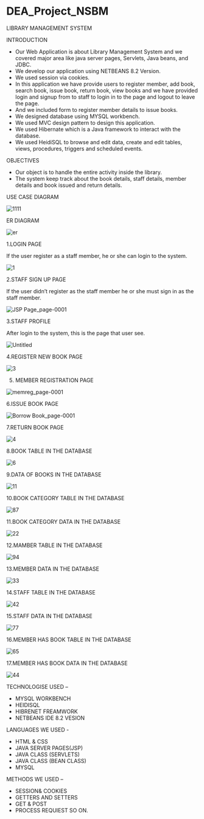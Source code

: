 # DEA_Project_NSBM


LIBRARY MANAGEMENT SYSTEM 


INTRODUCTION


-	Our Web Application is about Library Management System and we covered major area like java server pages, Servlets, Java beans, and JDBC.
-	We develop our application using NETBEANS 8.2 Version.
-	We used session via cookies.
-	In this application we have provide users to register member, add book, search book, issue book, return book, view books and we have provided login and signup from to staff to login in to the page and logout to leave the page.
-	And we included form to register member details to issue books. 
-	We designed database using MYSQL workbench.
-	We used MVC design pattern to design this application.
-	We used Hibernate which is a Java framework to interact with the database.
-	We used HeidiSQL to browse and edit data, create and edit tables, views, procedures, triggers and scheduled events.



OBJECTIVES 


-	Our object is to handle the entire activity inside the library.
-	The system keep track about the book details, staff details, member details and book issued and return details. 




USE CASE DIAGRAM 



![1111](https://user-images.githubusercontent.com/60148897/94019105-01e40600-fdcf-11ea-9c8f-f89b94fc8696.png)



ER DIAGRAM


![er](https://user-images.githubusercontent.com/60148897/94022962-470a3700-fdd3-11ea-9d04-3c6314d64245.png)




1.LOGIN PAGE 


If the user register as a staff member, he or she can login to the system.


![1](https://user-images.githubusercontent.com/60148897/94019289-3952b280-fdcf-11ea-8038-14c72298c82f.png)



2.STAFF SIGN UP PAGE 



If the user didn’t register as the staff member he or she must sign in as the staff member.


![JSP Page_page-0001](https://user-images.githubusercontent.com/60148897/94019657-a8300b80-fdcf-11ea-8d01-f59b8260f615.jpg)



3.STAFF PROFILE  




After login to the system, this is the page that user see.


![Untitled](https://user-images.githubusercontent.com/60148897/94019788-cf86d880-fdcf-11ea-99fa-c396fa818ad3.png)



4.REGISTER NEW BOOK PAGE 


![3](https://user-images.githubusercontent.com/60148897/94019857-e0cfe500-fdcf-11ea-91f3-a7a8c1a66106.png)



5. MEMBER REGISTRATION PAGE 


![memreg_page-0001](https://user-images.githubusercontent.com/60148897/94019957-f7763c00-fdcf-11ea-81e5-b8f23369ed68.jpg)



6.ISSUE BOOK PAGE


![Borrow Book_page-0001](https://user-images.githubusercontent.com/60148897/94020171-3efcc800-fdd0-11ea-82c6-1915615f1116.jpg)



7.RETURN BOOK PAGE


![4](https://user-images.githubusercontent.com/60148897/94020278-5fc51d80-fdd0-11ea-914b-02aad36a3838.png)




8.BOOK TABLE IN THE DATABASE



![6](https://user-images.githubusercontent.com/60148897/94020571-aca8f400-fdd0-11ea-9a6c-3b4c5a95328f.png)




9.DATA OF BOOKS IN THE DATABASE



![11](https://user-images.githubusercontent.com/60148897/94020652-cb0eef80-fdd0-11ea-996f-147a398c3e95.png)




10.BOOK CATEGORY TABLE IN THE DATABASE



![87](https://user-images.githubusercontent.com/60148897/94022452-bc293c80-fdd2-11ea-850b-29c6c8951b0e.png)




11.BOOK CATEGORY DATA IN THE DATABASE



![22](https://user-images.githubusercontent.com/60148897/94020784-f1348f80-fdd0-11ea-94cd-a8dd410a21e2.png)




12.MAMBER TABLE IN THE DATABASE



![94](https://user-images.githubusercontent.com/60148897/94020952-1a552000-fdd1-11ea-9299-ce674855600e.png)




13.MEMBER DATA IN THE DATABASE



![33](https://user-images.githubusercontent.com/60148897/94021047-3658c180-fdd1-11ea-979e-fc54ca5b50f3.png)




14.STAFF TABLE IN THE DATABASE



![42](https://user-images.githubusercontent.com/60148897/94021109-496b9180-fdd1-11ea-99bf-541d433c0846.png)




15.STAFF DATA IN THE DATABASE



![77](https://user-images.githubusercontent.com/60148897/94021209-63a56f80-fdd1-11ea-8ad8-479fe454823e.png)




16.MEMBER HAS BOOK TABLE IN THE DATABASE



![65](https://user-images.githubusercontent.com/60148897/94021527-bbdc7180-fdd1-11ea-8885-5f109630bda4.png)




17.MEMBER HAS BOOK DATA IN THE DATABASE



![44](https://user-images.githubusercontent.com/60148897/94021406-99e2ef00-fdd1-11ea-9e0e-ae5c982205fc.png)




TECHNOLOGISE USED –


-	MYSQL WORKBENCH 
-	HEIDISQL 
-	HIBRENET FREAMWORK 
-	NETBEANS IDE 8.2 VESION 



LANGUAGES WE USED -


-	HTML & CSS
-	JAVA SERVER PAGES(JSP)
-	JAVA CLASS (SERVLETS)
-	JAVA CLASS (BEAN CLASS) 
-	MYSQL 



METHODS WE USED – 


-	SESSION& COOKIES
-	GETTERS AND SETTERS 
-	GET & POST 
-	PROCESS REQUIEST SO ON.
